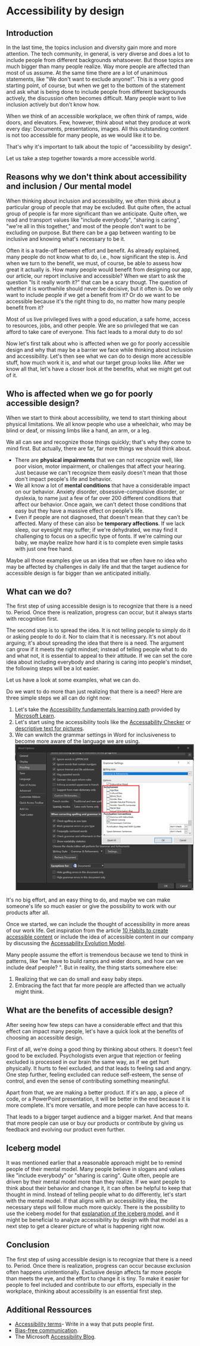 # Accessibility by design

## Introduction
In the last time, the topics inclusion and diversity gain more and more attention. The tech community, in general, is very diverse and does a lot to include people from different backgrounds whatsoever. But those topics are much bigger than many people realize. Way more people are affected than most of us assume. 
At the same time there are a lot of unanimous statements, like "We don't want to exclude anyone!". This is a very good starting point, of course, but when we get to the bottom of the statement and ask what is being done to include people from different backgrounds actively, the discussion often becomes difficult. Many people want to live inclusion actively but don't know how. 

When we think of an accessible workplace, we often think of ramps, wide doors, and elevators. Few, however, think about what they produce at work every day: Documents, presentations, images. All this outstanding content is not too accessible for many people, as we would like it to be. 

That's why it's important to talk about the topic of "accessibility by design". 

Let us take a step together towards a more accessible world.

## Reasons why we don't think about accessibility and inclusion / Our mental model
When thinking about inclusion and accessibility, we often think about a particular group of people that may be excluded. But quite often, the actual group of people is far more significant than we anticipate. 
Quite often, we read and transport values like "include everybody", "sharing is caring", "we're all in this together," and most of the people don't want to be excluding on purpose. But there can be a gap between wanting to be inclusive and knowing what's necessary to be it. 

Often it is a trade-off between effort and benefit. As already explained, many people do not know what to do, i.e., how significant the step is. And when we turn to the benefit, we must, of course, be able to assess how great it actually is. How many people would benefit from designing our app, our article, our report inclusive and accessible? 
When we start to ask the question "Is it really worth it?" that can be a scary thougt. The question of whether it is worthwhile should never be decisive, but it often is.
Do we only want to include people if we get a benefit from it? Or do we want to be accessible because it's the right thing to do, no matter how many people benefit from it? 

Most of us live privileged lives with a good education, a safe home, access to resources, jobs, and other people. We are so privileged that we can afford to take care of everyone.
This fact leads to a moral duty to do so!

Now let's first talk about who is affected when we go for poorly accessible design and why that may be a barrier we face while thinking about inclusion and accessibility. Let's then see what we can do to design more accessible stuff, how much work it is, and what our target group looks like.
After we know all that, let's have a closer look at the benefits, what we might get out of it.

## Who is affected when we go for poorly accessible design?
When we start to think about accessibility, we tend to start thinking about physical limitations. We all know people who use a wheelchair, who may be blind or deaf, or missing limbs like a hand, an arm, or a leg. 

We all can see and recognize those things quickly; that's why they come to mind first. But actually, there are far, far more things we should think about.
- There are **physical impairments** that we can not recognize well, like poor vision, motor impairment, or challenges that affect your hearing. Just because we can't recognize them easily doesn't mean that those don't impact people's life and behavior.
- We all know a lot of **mental conditions** that have a considerable impact on our behavior. Anxiety disorder, obsessive-compulsive disorder, or dyslexia, to name just a few of far over 200 different conditions that affect our behavior. Once again, we can't detect those conditions that easy but they have a massive effect on people's life. 
- Even if people are not diagnosed, that doesn't mean that they can't be affected. Many of these can also be **temporary affections**. If we lack sleep, our eyesight may suffer; if we're dehydrated, we may find it challenging to focus on a specific type of fonts. If we're calming our baby, we maybe realize how hard it is to complete even simple tasks with just one free hand. 

Maybe all those examples give us an idea that we often have no idea who may be affected by challenges in daily life and that the target audience for accessible design is far bigger than we anticipated initially. 


## What can we do?
The first step of using accessible design is to recognize that there is a need to. Period.
Once there is realization, progress can occur, but it always starts with recognition first.

The second step is to spread the idea. It is not telling people to simply do it or asking people to do it. Nor to claim that it is necessary. It's not about arguing; it's about spreading the idea that there is a need. The argument can grow if it meets the right mindset; instead of telling people what to do and what not, it is essential to appeal to their attitude. If we can set the core idea about including everybody and sharing is caring into people's mindset, the following steps will be a lot easier. 

Let us have a look at some examples, what we can do.

Do we want to do more than just realizing that there is a need? Here are three simple steps we all can do right now:
1. Let's take the [Accessibility fundamentals learning path](https://docs.microsoft.com/en-us/learn/paths/accessibility-fundamentals/) provided by [Microsoft Learn](https://docs.microsoft.com/en-us/learn/).
2. Let's start using the accessibility tools like the [Accessability Checker](https://support.microsoft.com/en-us/topic/improve-accessibility-with-the-accessibility-checker-a16f6de0-2f39-4a2b-8bd8-5ad801426c7f) or [descriptive text for pictures](https://support.microsoft.com/en-us/topic/everything-you-need-to-know-to-write-effective-alt-text-df98f884-ca3d-456c-807b-1a1fa82f5dc2).
3. We can wwitch the grammar settings in Word for inclusiveness to become more aware of the language we are using. ![Showing the grammar settings in Word for inclusiveness](Word%20Options.png)

It's no big effort, and an easy thing to do, and maybe we can make someone's life so much easier or give the possibility to work with our products after all. 

Once we started, we can include the thought of accessibility in more areas of our work life. Get inspiration from the article [10 Habits to create accessible content](https://blogs.microsoft.com/accessibility/10-habits-to-create-accessible-content/) or include the idea of accessible content in our company by discussing the [Accessability Evolution Model](https://blogs.microsoft.com/accessibility/accessibility-evolution-model/).

Many people assume the effort is tremendous because we tend to think in patterns, like "we have to build ramps and wider doors, and how can we include deaf people? ". But in reality, the thing starts somewhere else:
1. Realizing that we can do small and easy baby steps.
2. Embracing the fact that far more people are affected than we actually might think.


## What are the benefits of accessible design?
After seeing how few steps can have a considerable effect and that this effect can impact many people, let's have a quick look at the benefits of choosing an accessible design. 

First of all, we're doing a good thing by thinking about others. It doesn't feel good to be excluded. Psychologists even argue that rejection or feeling excluded is processed in our brain the same way, as if we get hurt physically. It hurts to feel excluded, and that leads to feeling sad and angry. One step further, feeling excluded can reduce self-esteem, the sense of control, and even the sense of contributing something meaningful.

Apart from that, we are making a better product. If it's an app, a piece of code, or a PowerPoint presentation, it will be better in the end because it is more complete. It's more versatile, and more people can have access to it.

That leads to a bigger target audience and a bigger market. And that means that more people can use or buy our products or contribute by giving us feedback and evolving our product even further.

## Iceberg model
It was mentioned earlier that a reasonable approach might be to remind people of their mental model. Many people believe in slogans and values like "include everybody" or "sharing is caring". Quite often, people are driven by their mental model more than they realize. If we want people to think about their behavior and change it, it can often be helpful to keep that thought in mind. Instead of telling people what to do differently, let's start with the mental model. If that aligns with an accessibility idea, the necessary steps will follow much more quickly. There is the possibility to use the iceberg model for that [explanation of the iceberg model](https://docs.microsoft.com/en-us/microsoft-365/community/why-m365-adoption-projects-fail#the-iceberg-model), and it might be beneficial to analyze accessibility by design with that model as a next step to get a clearer picture of what is happening right now.

## Conclusion
The first step of using accessible design is to recognize that there is a need to. Period.
Once there is realization, progress can occur because exclusion often happens unintentionally. Exclusive design affects far more people than meets the eye, and the effort to change it is tiny. To make it easier for people to feel included and contribute to our efforts, especially in the workplace, thinking about accessibility is an essential first step. 

## Additional Ressources
- [Accessibility terms](https://docs.microsoft.com/en-us/style-guide/a-z-word-list-term-collections/term-collections/accessibility-terms)- Write in a way that puts people first.
- [Bias-free communication](https://docs.microsoft.com/en-us/style-guide/bias-free-communication).
- The Microsoft [Accessibility Blog](https://www.microsoft.com/en-us/accessibility?rtc=1).
